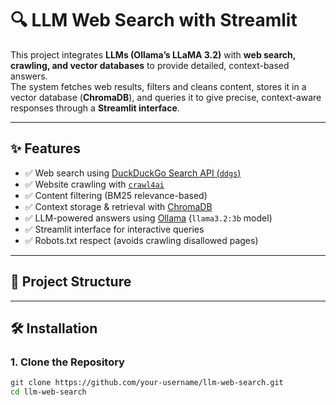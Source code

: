 
# 🔍 LLM Web Search with Streamlit

This project integrates **LLMs (Ollama’s LLaMA 3.2)** with **web search, crawling, and vector databases** to provide detailed, context-based answers.  
The system fetches web results, filters and cleans content, stores it in a vector database (**ChromaDB**), and queries it to give precise, context-aware responses through a **Streamlit interface**.

---

## ✨ Features
- ✅ Web search using [DuckDuckGo Search API (`ddgs`)](https://pypi.org/project/ddgs/)  
- ✅ Website crawling with [`crawl4ai`](https://github.com/unclecode/crawl4ai)  
- ✅ Content filtering (BM25 relevance-based)  
- ✅ Context storage & retrieval with [ChromaDB](https://www.trychroma.com/)  
- ✅ LLM-powered answers using [Ollama](https://ollama.com/) (`llama3.2:3b` model)  
- ✅ Streamlit interface for interactive queries  
- ✅ Robots.txt respect (avoids crawling disallowed pages)  

---

## 📂 Project Structure

---

## 🛠️ Installation

### 1. Clone the Repository
```bash
git clone https://github.com/your-username/llm-web-search.git
cd llm-web-search


